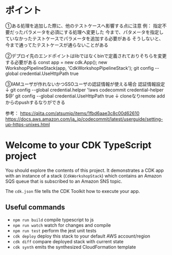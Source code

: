# ポイント
①ある処理を追加した際に、他のテストケースへ影響する点に注意
例：
指定不要だったパラメータを必須にする処理へ変更した
今まで、パタメータを指定していなかったテストケースでパラメータを追加する必要がある
そうしないと、今まで通ってたテストケースが通らないことがある

②デプロイ先のエンドポイントはlibではなくbinで定義されておりそちらを変更する必要がある
const app = new cdk.App();
new WorkshopPipelineStack(app, 'CdkWorkshopPipelineStack');
git config --global credential.UseHttpPath true

③IAMユーザが作れないかつSSOユーザの認証情報が使える場合
認証情報設定
↓
git config --global credential.helper '!aws codecommit credential-helper $@'
git config --global credential.UseHttpPath true
↓
cloneなりremote addからのpushするなりができる

参考：
https://qiita.com/atsumjp/items/1fbd6aae3c8c00d62610
https://docs.aws.amazon.com/ja_jp/codecommit/latest/userguide/setting-up-https-unixes.html

# Welcome to your CDK TypeScript project

You should explore the contents of this project. It demonstrates a CDK app with an instance of a stack (`CdkWorkshopStack`)
which contains an Amazon SQS queue that is subscribed to an Amazon SNS topic.

The `cdk.json` file tells the CDK Toolkit how to execute your app.

## Useful commands

* `npm run build`   compile typescript to js
* `npm run watch`   watch for changes and compile
* `npm run test`    perform the jest unit tests
* `cdk deploy`      deploy this stack to your default AWS account/region
* `cdk diff`        compare deployed stack with current state
* `cdk synth`       emits the synthesized CloudFormation template
